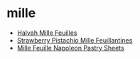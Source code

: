 # mille

 * [Halvah Mille Feuilles](../../index/h/halvah-mille-feuilles-51250900.json)
 * [Strawberry Pistachio Mille Feuillantines](../../index/s/strawberry-pistachio-mille-feuillantines-14025.json)
 * [Mille Feuille Napoleon Pastry Sheets](../../index/m/mille-feuille-napoleon-pastry-sheets.json)
